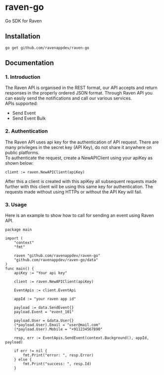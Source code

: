 # raven-go
Go SDK for Raven
## Installation
```
go get github.com/ravenappdev/raven-go
```
## Documentation

### 1. Introduction
The Raven API is organised in the REST format, our API accepts and return responses in the properly ordered JSON format. Through Raven API you can easily send the notifications and call our various services.<br/>
APIs supported:
-	Send Event
-	Send Event Bulk 

### 2. Authentication
The Raven API uses api key for the authentication of API request. There are many privileges in the secret key (API Key), do not share it anywhere on public platforms. <br/>
To authenticate the request, create a NewAPIClient using your apiKey as shown below:

``` golang
client := raven.NewAPIClient(apiKey)
```

After this a client is created with this apiKey all subsequent requests made further with this client will be using this same key for authentication. 
The requests made without using HTTPs or without the API Key will fail.

### 3. Usage
Here is an example to show how to call for sending an event using Raven API.

```golang
package main

import (
    "context"
    "fmt"

    raven "github.com/ravenappdev/raven-go"
    "github.com/ravenappdev/raven-go/data"
)
func main() {
    apiKey := "Your api key"
    
    client := raven.NewAPIClient(apiKey)

    EventApis := client.EventApi

    appId := "your raven app id"

    payload := data.SendEvent{}
    payload.Event = "event_101"

    payload.User = &data.User{}
    (*payload.User).Email = "user@mail.com"
    (*payload.User).Mobile = "+911234567890"
    
    resp, err := EventApis.SendEvent(context.Background(), appId, payload)

    if err != nil {
        fmt.Print("error: ", resp.Error)
    } else {
        fmt.Print("success: ", resp.Id)
    }
```
